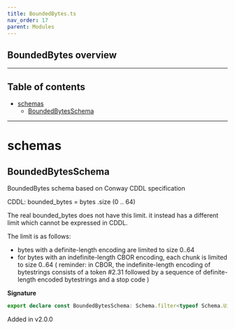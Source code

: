 ```yaml
---
title: BoundedBytes.ts
nav_order: 17
parent: Modules
---
```


## BoundedBytes overview

---

<h2 class="text-delta">Table of contents</h2>

- [schemas](#schemas)
  - [BoundedBytesSchema](#boundedbytesschema)

---

# schemas

## BoundedBytesSchema

BoundedBytes schema based on Conway CDDL specification

CDDL: bounded_bytes = bytes .size (0 .. 64)

The real bounded_bytes does not have this limit. it instead has
a different limit which cannot be expressed in CDDL.

The limit is as follows:

- bytes with a definite-length encoding are limited to size 0..64
- for bytes with an indefinite-length CBOR encoding, each chunk is
  limited to size 0..64
  ( reminder: in CBOR, the indefinite-length encoding of
  bytestrings consists of a token #2.31 followed by a sequence
  of definite-length encoded bytestrings and a stop code )

**Signature**

```ts
export declare const BoundedBytesSchema: Schema.filter<typeof Schema.Uint8ArrayFromSelf>
```

Added in v2.0.0
